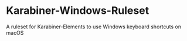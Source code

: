 # Karabiner-Windows-Ruleset
A ruleset for Karabiner-Elements to use Windows keyboard shortcuts on macOS
